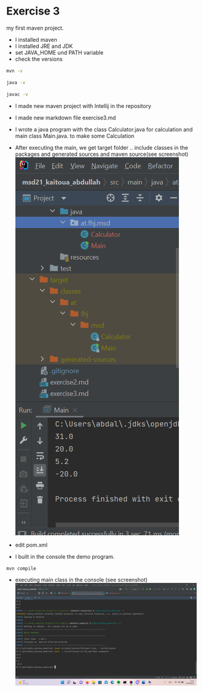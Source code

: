 # Exercise 3

my first maven project.

- I installed maven
- I installed JRE and JDK
- set JAVA_HOME und PATH variable
- check the versions
```bash
mvn -v
```

```bash
java -v
```

```bash
javac -v
```

- I made new maven project with Intellij in the repository
- I made new markdown file exercise3.md 
- I wrote a java program with the class Calculator.java for calculation
and  main class Main.java. to make some Calculation
- After executing the main, we get target folder .. include classes in the packages and generated sources and maven source(see screenshot)
  ![Screenshot](resources/images/Screenshot.png)

- edit pom.xml
- I built in the console the demo program.
```bash
mvn compile
```
- executing main class in the console (see screenshot)
  ![Screenshot](resources/images/Screenshot2.png)




 